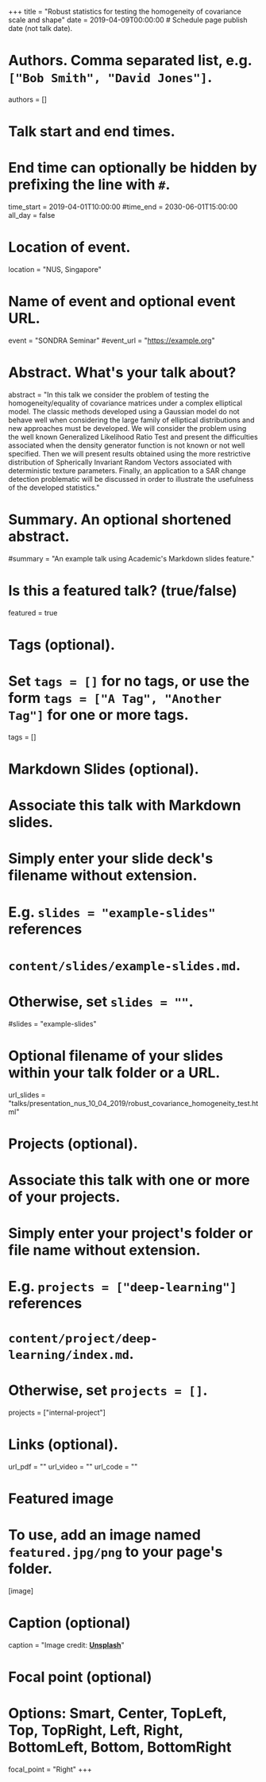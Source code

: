 +++
title = "Robust statistics for testing the homogeneity of covariance scale and shape"
date = 2019-04-09T00:00:00  # Schedule page publish date (not talk date).

# Authors. Comma separated list, e.g. `["Bob Smith", "David Jones"]`.
authors = []

# Talk start and end times.
#   End time can optionally be hidden by prefixing the line with `#`.
time_start = 2019-04-01T10:00:00
#time_end = 2030-06-01T15:00:00
all_day = false

# Location of event.
location = "NUS, Singapore"

# Name of event and optional event URL.
event = "SONDRA Seminar"
#event_url = "https://example.org"

# Abstract. What's your talk about?
abstract = "In this talk we consider the problem of testing the homogeneity/equality of covariance matrices under a complex elliptical model. The classic methods developed using a Gaussian model do not behave well when considering the large family of elliptical distributions and new approaches must be developed. We will consider the problem using the well known Generalized Likelihood Ratio Test and present the difficulties associated when the density generator function is not known or not well specified. Then we will present results obtained using the more restrictive distribution of Spherically Invariant Random Vectors associated with deterministic texture parameters. Finally, an application to a SAR change detection problematic will be discussed in order to illustrate the usefulness of the developed statistics."

# Summary. An optional shortened abstract.
#summary = "An example talk using Academic's Markdown slides feature."

# Is this a featured talk? (true/false)
featured = true

# Tags (optional).
#   Set `tags = []` for no tags, or use the form `tags = ["A Tag", "Another Tag"]` for one or more tags.
tags = []

# Markdown Slides (optional).
#   Associate this talk with Markdown slides.
#   Simply enter your slide deck's filename without extension.
#   E.g. `slides = "example-slides"` references 
#   `content/slides/example-slides.md`.
#   Otherwise, set `slides = ""`.
#slides = "example-slides"

# Optional filename of your slides within your talk folder or a URL.
url_slides = "talks/presentation_nus_10_04_2019/robust_covariance_homogeneity_test.html"

# Projects (optional).
#   Associate this talk with one or more of your projects.
#   Simply enter your project's folder or file name without extension.
#   E.g. `projects = ["deep-learning"]` references 
#   `content/project/deep-learning/index.md`.
#   Otherwise, set `projects = []`.
projects = ["internal-project"]

# Links (optional).
url_pdf = ""
url_video = ""
url_code = ""

# Featured image
# To use, add an image named `featured.jpg/png` to your page's folder. 
[image]
  # Caption (optional)
  caption = "Image credit: [**Unsplash**](https://unsplash.com/photos/bzdhc5b3Bxs)"

  # Focal point (optional)
  # Options: Smart, Center, TopLeft, Top, TopRight, Left, Right, BottomLeft, Bottom, BottomRight
  focal_point = "Right"
+++



